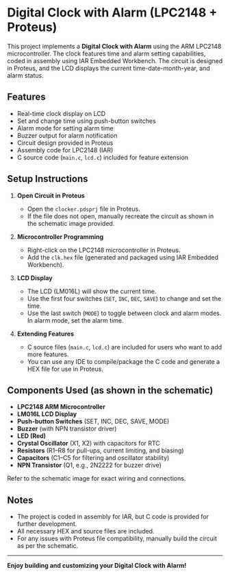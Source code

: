 # Digital Clock with Alarm (LPC2148 + Proteus)

This project implements a **Digital Clock with Alarm** using the ARM LPC2148 microcontroller. The clock features time and alarm setting capabilities, coded in assembly using IAR Embedded Workbench. The circuit is designed in Proteus, and the LCD displays the current time-date-month-year, and alarm status.

## Features

- Real-time clock display on LCD
- Set and change time using push-button switches
- Alarm mode for setting alarm time
- Buzzer output for alarm notification
- Circuit design provided in Proteus
- Assembly code for LPC2148 (IAR)
- C source code (`main.c`, `lcd.c`) included for feature extension

## Setup Instructions

1. **Open Circuit in Proteus**
   - Open the `clocker.pdsprj` file in Proteus.
   - If the file does not open, manually recreate the circuit as shown in the schematic image provided.

2. **Microcontroller Programming**
   - Right-click on the LPC2148 microcontroller in Proteus.
   - Add the `clk.hex` file (generated and packaged using IAR Embedded Workbench).

3. **LCD Display**
   - The LCD (LM016L) will show the current time.
   - Use the first four switches (`SET`, `INC`, `DEC`, `SAVE`) to change and set the time.
   - Use the last switch (`MODE`) to toggle between clock and alarm modes. In alarm mode, set the alarm time.

4. **Extending Features**
   - C source files (`main.c`, `lcd.c`) are included for users who want to add more features.
   - You can use any IDE to compile/package the C code and generate a HEX file for use in Proteus.

## Components Used (as shown in the schematic)

- **LPC2148 ARM Microcontroller**
- **LM016L LCD Display**
- **Push-button Switches** (SET, INC, DEC, SAVE, MODE)
- **Buzzer** (with NPN transistor driver)
- **LED (Red)**
- **Crystal Oscillator** (X1, X2) with capacitors for RTC
- **Resistors** (R1–R8 for pull-ups, current limiting, and biasing)
- **Capacitors** (C1–C5 for filtering and oscillator stability)
- **NPN Transistor** (Q1, e.g., 2N2222 for buzzer drive)

Refer to the schematic image for exact wiring and connections.

## Notes

- The project is coded in assembly for IAR, but C code is provided for further development.
- All necessary HEX and source files are included.
- For any issues with Proteus file compatibility, manually build the circuit as per the schematic.

---
**Enjoy building and customizing your Digital Clock with Alarm!**